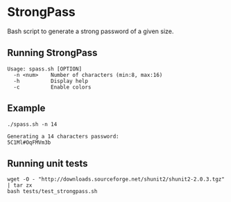 StrongPass
=========

Bash script to generate a strong password of a given size.


Running StrongPass
-------------------

    Usage: spass.sh [OPTION]
      -n <num>    Number of characters (min:8, max:16)
      -h          Display help
      -c          Enable colors

Example
-------

    ./spass.sh -n 14

    Generating a 14 characters password:
    5C1Ml#OqFMVm3b


Running unit tests
------------------

    wget -O - "http://downloads.sourceforge.net/shunit2/shunit2-2.0.3.tgz" | tar zx
    bash tests/test_strongpass.sh

